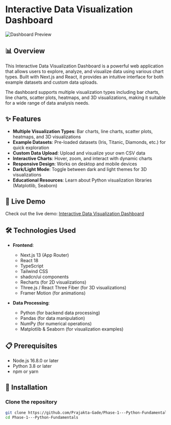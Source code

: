 # Interactive Data Visualization Dashboard

![Dashboard Preview](https://github.com/yourusername/NLP_Data_Visualization/raw/main/preview.png)

## 📊 Overview

This Interactive Data Visualization Dashboard is a powerful web application that allows users to explore, analyze, and visualize data using various chart types. Built with Next.js and React, it provides an intuitive interface for both example datasets and custom data uploads.

The dashboard supports multiple visualization types including bar charts, line charts, scatter plots, heatmaps, and 3D visualizations, making it suitable for a wide range of data analysis needs.

## ✨ Features

- **Multiple Visualization Types**: Bar charts, line charts, scatter plots, heatmaps, and 3D visualizations
- **Example Datasets**: Pre-loaded datasets (Iris, Titanic, Diamonds, etc.) for quick exploration
- **Custom Data Upload**: Upload and visualize your own CSV data
- **Interactive Charts**: Hover, zoom, and interact with dynamic charts
- **Responsive Design**: Works on desktop and mobile devices
- **Dark/Light Mode**: Toggle between dark and light themes for 3D visualizations
- **Educational Resources**: Learn about Python visualization libraries (Matplotlib, Seaborn)

## 🚀 Live Demo

Check out the live demo: [Interactive Data Visualization Dashboard](https://v0-new-project-hrpprokmeq7-yp5qy0.vercel.app/)

## 🛠️ Technologies Used

- **Frontend**:
  - Next.js 13 (App Router)
  - React 18
  - TypeScript
  - Tailwind CSS
  - shadcn/ui components
  - Recharts (for 2D visualizations)
  - Three.js / React Three Fiber (for 3D visualizations)
  - Framer Motion (for animations)

- **Data Processing**:
  - Python (for backend data processing)
  - Pandas (for data manipulation)
  - NumPy (for numerical operations)
  - Matplotlib & Seaborn (for visualization examples)

## 📋 Prerequisites

- Node.js 16.8.0 or later
- Python 3.8 or later
- npm or yarn

## 🔧 Installation

### Clone the repository

```bash
git clone https://github.com/Prajakta-Gade/Phase-1---Python-Fundamentals
cd Phase-1---Python-Fundamentals

